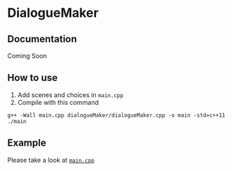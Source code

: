 # DialogueMaker

## Documentation
Coming Soon

## How to use
1. Add scenes and choices in `main.cpp`
2. Compile with this command
```
g++ -Wall main.cpp dialogueMaker/dialogueMaker.cpp -o main -std=c++11
./main
```
## Example
Please take a look at [`main.cpp`](https://github.com/BallballTH/Tom-Khai/blob/main/main.cpp)

